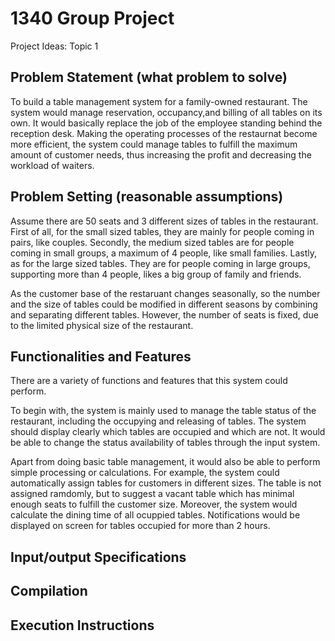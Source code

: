 # 1340 Group Project
Project Ideas: Topic 1

## Problem Statement (what problem to solve)
To build a table management system for a family-owned restaurant. The system would manage reservation, occupancy,and billing of all tables on its own. It would basically replace the job of the employee standing behind the reception desk. Making the operating processes of the restaurnat become more efficient, the system could manage tables to fulfill the maximum amount of customer needs, thus increasing the profit and decreasing the workload of waiters.

## Problem Setting (reasonable assumptions)
Assume there are 50 seats and 3 different sizes of tables in the restaurant. First of all, for the small sized tables, they are mainly for people coming in pairs, like couples. Secondly, the medium sized tables are for people coming in small groups, a maximum of 4 people, like small families. Lastly, as for the large sized tables. They are for people coming in large groups, supporting more than 4 people, likes a big group of family and friends.

As the customer base of the restaruant changes seasonally, so the number and the size of tables could be modified in different seasons by combining and separating different tables. However, the number of seats is fixed, due to the limited physical size of the restaurant. 

## Functionalities and Features
There are a variety of functions and features that this system could perform.

To begin with, the system is mainly used to manage the table status of the restaurant, including the occupying and releasing of tables. The system should display clearly which tables are occupied and which are not. It would be able to change the status availability of tables through the input system.

Apart from doing basic table management, it would also be able to perform simple processing or calculations. For example, the system could automatically assign tables for customers in different sizes. The table is not assigned ramdomly, but to suggest a vacant table which has minimal enough seats to fulfill the customer size. Moreover, the system would calculate the dining time of all ocuppied tables. Notifications would be displayed on screen for tables occupied for more than 2 hours.

## Input/output Specifications

## Compilation

## Execution Instructions

